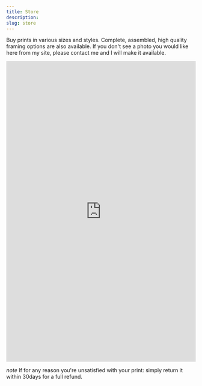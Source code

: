 ```yaml
---
title: Store
description: 
slug: store
---
```

Buy prints in various sizes and styles. Complete, assembled, high quality framing options are also available. If you don't see a photo you would like here from my site, please contact me and I will make it available.

<script type='text/javascript' src='https://fineartamerica.com/widgetshoppingcart/widgetscripts.php'></script>
<iframe id='pixelsshoppingcartiframe' src='https://fineartamerica.com/widgetshoppingcart/artwork.html?memberidtype=artistid&memberid=837826&domainid=0&showheader=0&height=600&autoheight=true' style='display: inline-block; width: 100%; min-height: 800px; height: auto; border: none; overflow: hidden;'></iframe>

_note_ If for any reason you're unsatisfied with your print: simply return it within 30days for a full refund.